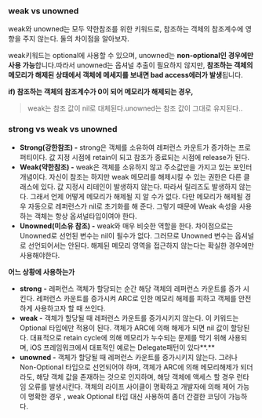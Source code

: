 ### weak vs unowned

weak와 unowned는 모두 약한참조를 위한 키워드로, 참조하는 객체의 참조계수에 영향을 주지 않는다. 둘의 차이점을 알아보자.

weak키워드는 optional에 사용할 수 있으며, unowned는 **non-optional인 경우에만 사용 가능**합니다.따라서 unowned는 옵셔널 추출이 필요하지 않지만, **참조하는 객체의 메모리가 해제된 상태에서 객체에 메세지를 보내면 bad access에러가 발생**됩니다.

**if) 참조하는 객체의 참조계수가 0이 되어 메모리가 해제되는 경우,**

> weak는 참조 값이 nil로 대체된다.unowned는 참조 값이 그대로 유지된다..



### strong vs weak vs unowned

- **Strong(강한참조) -** strong은 객체를 소유하여 레퍼런스 카운트가 증가하는 프로퍼티이다. 값 지정 시점에 retain이 되고 참조가 종료되는 시점에 release가 된다.
- **Weak(약한참조) -** weak은 객체를 소유하지 않고 주소값만을 가지고 있는 포인터 개념이다. 자신이 참조는 하지만 weak 메모리를 해제시킬 수 있는 권한은 다른 클래스에 있다. 값 지정시 리테인이 발생하지 않는다. 따라서 릴리즈도 발생하지 않는다. 그래서 언제 어떻게 메모리가 해제될 지 알 수가 없다. 다만 메모리가 해제될 경우 자동으로 레퍼런스가 nil로 초기화를 해 준다. 그렇기 때문에 Weak 속성을 사용하는 객체는 항상 옵셔널타입이여야 한다.
- **Unowned(미소유 참조) -** weak와 매우 비슷한 역할을 한다. 차이점으로는 Unowned로 선언된 변수는 nil이 될수가 없다. 그러므로 Unowned 변수는 옵셔널로 선언되어서는 안된다. 해제된 메모리 영역을 접근하지 않는다는 확실한 경우에만 사용해야한다.

**어느 상황에 사용하는가**

- **strong** **-** 레퍼런스 객체가 할당되는 순간 해당 객체의 레퍼런스 카운트를 증가 시킨다. 레퍼런스 카운트를 증가시켜 ARC로 인한 메모리 해제를 피하고 객체를 안전하게 사용하고자 할 때 쓰인다.
- **weak -** 객체가 할당될 때 레퍼런스 카운트를 증가시키지 않는다. 이 키워드는 Optional 타입에만 적용이 된다. 객체가 ARC에 의해 해제가 되면 nil 값이 할당된다. 대표적으로 retain cycle에 의해 메모리가 누수되는 문제를 막기 위해 사용되며, iOS 프레임워크에서 대표적인 예로는 Delegate패턴이 있다**.**
- **unowned -** 객체가 할당될 때 레퍼런스 카운트를 증가시키지 않는다. 그러나 Non-Optional 타입으로 선언되어야 하며, 객체가 ARC에 의해 메모리해제가 되더라도, 해당 객체 값을 존재하는 것으로 인지하며, 해당 객체에 액세스 할 경우 런타임 오류를 발생시킨다. 객체의 라이프 사이클이 명확하고 개발자에 의해 제어 가능이 명확한 경우 , weak Optional 타입 대신 사용하여 좀더 간결한 코딩이 가능하다.

